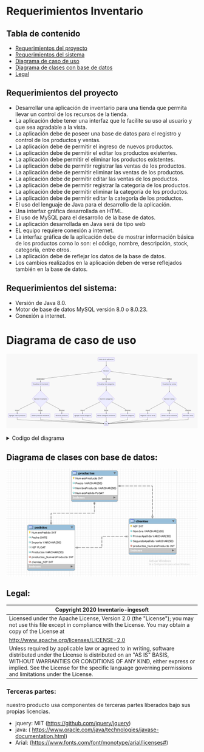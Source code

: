 # Requerimientos Inventario

## Tabla de contenido
- [Requerimientos del proyecto](#Requerimientos-del-proyecto)
- [Requerimientos del sistema](#Requerimientos-del-sistema)
- [Diagrama de caso de uso](#Diagrama-de-caso-de-uso)
- [Diagrama de clases con base de datos](#Diagrama-de-clases-con-base-de-datos)
- [Legal](#Legal)

## Requerimientos del proyecto

-	Desarrollar una aplicación de inventario para una tienda que permita llevar un control de los recursos de la tienda.
-	La aplicación debe tener una interfaz que le facilite su uso al usuario y que sea agradable a la vista.
-	La aplicación debe de poseer una base de datos para el registro y control de los productos y ventas.
-	La aplicación debe de permitir el ingreso de nuevos productos.
-	La aplicación debe de permitir el editar los productos existentes.
-	La aplicación debe permitir el eliminar los productos existentes.
-	La aplicación debe de permitir registrar las ventas de los productos.
-	La aplicación debe de permitir eliminar las ventas de los productos.
-	La aplicación debe de permitir editar las ventas de los productos.
-	La aplicación debe de permitir registrar la categoría de los productos.
-	La aplicación debe de permitir eliminar la categoría de los productos.
-	La aplicación debe de permitir editar la categoría de los productos.
-	El uso del lenguaje de Java para el desarrollo de la aplicación.
-	Una interfaz gráfica desarrollada en HTML.
-	El uso de MySQL para el desarrollo de la base de datos.
-	La aplicación desarrollada en Java será de tipo web
-	EL equipo requiere conexión a internet.
-	La interfaz gráfica de la aplicación debe de mostrar información básica de los productos como lo son: el código, nombre, descripción, stock, categoría, entre otros.
-	La aplicación debe de reflejar los datos de la base de datos.
-	Los cambios realizados en la aplicación deben de verse reflejados también en la base de datos.	

## Requerimientos del sistema:

  - Versión de Java 8.0.
  - Motor de base de datos MySQL versión 8.0 o 8.0.23.
  - Conexión a internet.





# Diagrama de caso de uso

![Diagrama](/Diagrama.PNG)

  <details>
    <summary>Codigo del diagrama</summary>
  
```mermaid
graph TD;
      Inicio(Inicio de la aplicacion)
    Inicio --> Elegir{Decision}
    Elegir -->|INVENTARIO| TablaI[Visualizar el inventario] 
    --> OpcionesI{Decision Inventario}
        OpcionesI -->|Nuevo| NuevoI[Agregar nuevo producto]
        OpcionesI -->|Editar| EditarI[Editar producto existente]
        OpcionesI -->|Eliminar| EliminarI[Eliminar producto]


     Elegir -->|CATEGORIAS| TablaC[Visualizar las categorias]
    --> OpcionesC{Decision categorias} 
        OpcionesC -->|Nuevo| NuevoC[Agregar nueva categoria]
        OpcionesC -->|Editar| EditarC[Editar categoria existente]
        OpcionesC -->|Eliminar| EliminarC[Eliminar categoria]
    
    Elegir -->|VENTAS| TablaV[Visualizar las ventas]
    --> OpcionesV{Decision ventas} 
        OpcionesV -->|Nuevo| NuevoV[Registrar nueva venta]
        OpcionesV -->|Editar| EditarV[Editar venta existente]
        OpcionesV -->|Eliminar| EliminarV[Eliminar venta]

      NuevoI--> final(Fin)
      EditarI--> final(Fin)
      EliminarI--> final(Fin)
      NuevoC--> final(Fin)
      EditarC--> final(Fin)
      EliminarC--> final(Fin)
      NuevoV--> final(Fin)
      EditarV--> final(Fin)
      EliminarV--> final(Fin)
         
```
</details>     


## Diagrama de clases con base de datos:


![imagen](https://github.com/inventario-ingesoft1-M/Inventario-ingesoft/blob/main/diagramaclases.png)


## Legal:

| Copyright 2020 Inventario-ingesoft   |
|---|
|  Licensed under the Apache License, Version 2.0 (the "License"); you may not use this file except in compliance with the License. You may obtain a copy of the License at |
| http://www.apache.org/licenses/LICENSE-2.0   |
| Unless required by applicable law or agreed to in writing, software distributed under the License is distributed on an "AS IS" BASIS, WITHOUT WARRANTIES OR CONDITIONS OF ANY KIND, either express or implied. See the License for the specific language governing permissions and limitations under the License.  |


### Terceras partes:

nuestro producto usa componentes de terceras partes liberados bajo sus propias licencias.

- jquery: MIT (https://github.com/jquery/jquery)
- java: ( https://www.oracle.com/java/technologies/javase-documentation.html)
- Arial: (https://www.fonts.com/font/monotype/arial/licenses#) 
